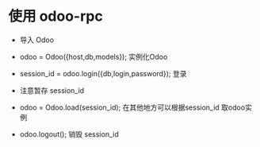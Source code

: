 # 使用 odoo-rpc

* 导入 Odoo
* odoo = Odoo({host,db,models}); 实例化Odoo

* session\_id = odoo.login({db,login,password}); 登录
* 注意暂存 session\_id
* odoo = Odoo.load(session\_id); 在其他地方可以根据session\_id 取odoo实例
* odoo.logout(); 销毁 session\_id
